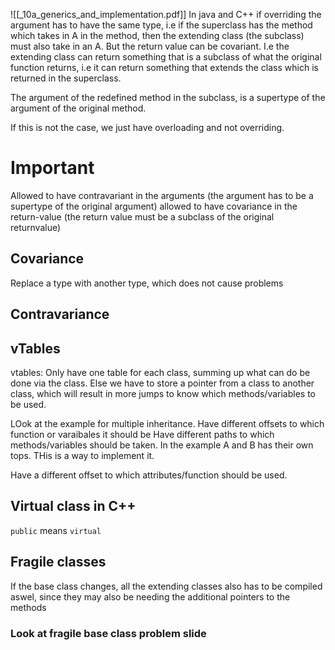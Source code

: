 ![[_10a_generics_and_implementation.pdf]]
In java and C++ if overriding the argument has to have the same type, i.e if the superclass has the method which takes in A in the method, then the extending class (the subclass) must also take in an A. But the return value can be covariant. I.e the extending class can return something that is a subclass of what the original function returns, i.e it can return something that extends the class which is returned in the superclass. 

The argument of the redefined method in the subclass, is a supertype of the argument of the
original method.

If this is not the case, we just have overloading and not overriding.



# Important
Allowed to have contravariant in the arguments (the argument has to be a supertype of the original argument)
allowed to have covariance in the return-value (the return value must be a subclass of the original returnvalue)

## Covariance
Replace a type with another type, which does not cause problems

## Contravariance

## vTables
vtables: Only have one table for each class, summing up what can do be done via the class. Else we have to store a pointer from a class to another class, which will result in more jumps to know which methods/variables to be used.

LOok at the example for multiple inheritance. Have different offsets to which function or varaibales it should be
Have different paths to which methods/variables should be taken.
In the example A and B has their own tops. THis is a way to implement it.

Have a different offset to which attributes/function should be used.

## Virtual class in C++
`public` means `virtual`

## Fragile classes
If the base class changes, all the extending classes also has to be compiled aswel, since they may also be needing the additional pointers to the methods
### Look at fragile base class problem slide

